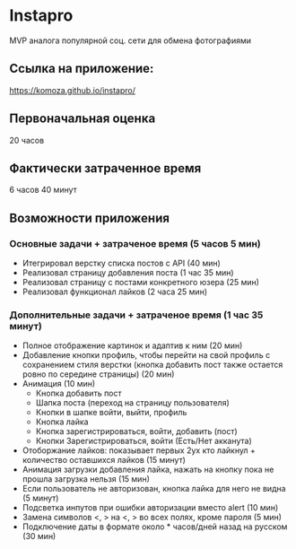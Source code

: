 # Instapro
MVP аналога популярной соц. сети для обмена фотографиями

## Ссылка на приложение:
https://komoza.github.io/instapro/

## Первоначальная оценка
20 часов

## Фактически затраченное время
 6 часов 40 минут

## Возможности приложения
### Основные задачи + затраченое время (5 часов 5 мин)
- Итегрировал верстку списка постов с API (40 мин)
- Реализовал страницу добавления поста (1 час 35 мин)
- Реализовал страницу с постами конкретного юзера (25 мин)
- Реализовал функционал лайков (2 часа 25 мин)

### Дополнительные задачи + затраченое время (1 час 35 минут)
- Полное отображение картинок и адаптив к ним (20 мин)
- Добавление кнопки профиль, чтобы перейти на свой профиль с сохранением стиля верстки (кнопка добавить пост также остается ровно по середине страницы) (20 мин)
- Анимация (10 мин)
    - Кнопка добавить пост
    - Шапка поста (переход на страницу пользователя)
    - Кнопки в шапке войти, выйти, профиль
    - Кнопка лайка
    - Кнопка зарегистрироваться, войти, добавить (пост)
    - Кнопки Зарегистрироваться, войти (Есть/Нет акканута)
- Отоборжание лайков: показывает первых 2ух кто лайкнул + количество оставшихся лайков (15 минут)
- Анимация загрузки добавления лайка, нажать на кнопку пока не прошла загрузка нельзя (15 мин)
- Если пользователь не авторизован, кнопка лайка для него не видна (5 минут)
- Подсветка инпутов при ошибки авторизации вместо alert (10 мин)
- Замена символов <, > на &lt;, &gt; во всех полях, кроме пароля (5 мин)
- Подключение даты в формате около * часов/дней назад на русском (30 мин)